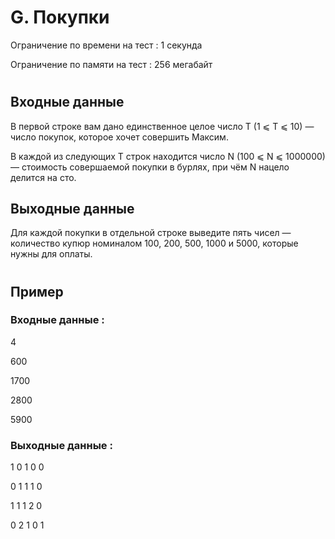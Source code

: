 # G. Покупки
Ограничение по времени на тест : 1 секунда

Ограничение по памяти на тест : 256 мегабайт

#

## Входные данные
В первой строке вам дано единственное целое число T (1 ⩽ T ⩽ 10) — число покупок, которое хочет совершить Максим.

В каждой из следующих T строк находится число N (100 ⩽ N ⩽ 1000000) — стоимость совершаемой покупки в бурлях, при чём N нацело делится на сто.

## Выходные данные
Для каждой покупки в отдельной строке выведите пять чисел — количество купюр номиналом 100, 200, 500, 1000 и 5000, которые нужны для оплаты.

#

## Пример

### Входные данные :
4

600

1700

2800

5900
### Выходные данные :
1 0 1 0 0

0 1 1 1 0

1 1 1 2 0

0 2 1 0 1